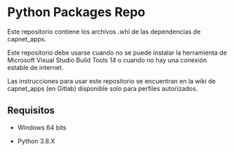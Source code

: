 # Python Packages Repo

Este repositorio contiene los archivos .whl de las dependencias de capnet_apps.

Este repositorio debe usarse cuando no se puede instalar la herramienta de Microsoft Visual Studio Build Tools 14 o cuando no hay una conexión estable de internet.

Las instrucciones para usar este repositorio se encuentran en la wiki de capnet_apps (en Gitlab) disponible solo para perfiles autorizados.

## Requisitos

- Windows 64 bits

- Python 3.8.X
